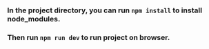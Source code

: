 ### In the project directory, you can run `npm install` to install node_modules.
### Then run `npm run dev` to run project on browser.
